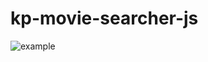 # kp-movie-searcher-js

<!-- ![example](https://i.imgur.com/PAWJogu.png) -->

![example](https://i.imgur.com/hVMLx9M.png)
